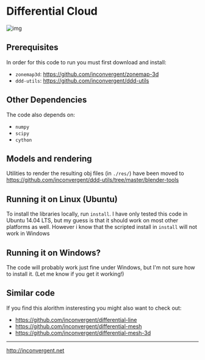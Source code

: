 # Differential Cloud

![img](/img/img.png?raw=true "img")


## Prerequisites

In order for this code to run you must first download and install:

*    `zonemap3d`: https://github.com/inconvergent/zonemap-3d
*    `ddd-utils`: https://github.com/inconvergent/ddd-utils

## Other Dependencies

The code also depends on:

*    `numpy`
*    `scipy`
*    `cython`

## Models and rendering

Utilities to render the resulting obj files (in `./res/`) have been moved to
https://github.com/inconvergent/ddd-utils/tree/master/blender-tools

## Running it on Linux (Ubuntu)

To install the libraries locally, run `install`. I have only tested this
code in Ubuntu 14.04 LTS, but my guess is that it should work on most other
platforms as well.  However i know that the scripted install in
`install` will not work in Windows

## Running it on Windows?

The code will probably work just fine under Windows, but I'm not sure how to
install it. (Let me know if you get it working!)

## Similar code

If you find this alorithm insteresting you might also want to check out:

*    https://github.com/inconvergent/differential-line
*    https://github.com/inconvergent/differential-mesh
*    https://github.com/inconvergent/differential-mesh-3d

-----------
http://inconvergent.net

